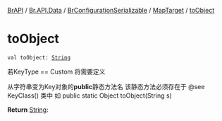 [BrAPI](../../../index.md) / [Br.API.Data](../../index.md) / [BrConfigurationSerializable](../index.md) / [MapTarget](index.md) / [toObject](./to-object.md)

# toObject

`val toObject: `[`String`](https://kotlinlang.org/api/latest/jvm/stdlib/kotlin/-string/index.html)

若KeyType == Custom 将需要定义

 从字符串变为Key对象的**public**静态方法名 该静态方法必须存在于 @see KeyClass() 类中 如 public static Object toObject(String s)

**Return**
[String](https://kotlinlang.org/api/latest/jvm/stdlib/kotlin/-string/index.html):

